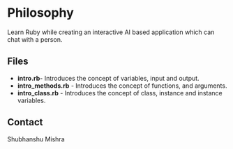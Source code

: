 Philosophy
==========

Learn Ruby while creating an interactive AI based application which can chat with a person.

Files
-----

 * __intro.rb__- Introduces the concept of variables, input and output.
 * __intro_methods.rb__ - Introduces the concept of functions, and arguments.
 * __intro_class.rb__ - Introduces the concept of class, instance and instance variables.


Contact
-------
Shubhanshu Mishra
